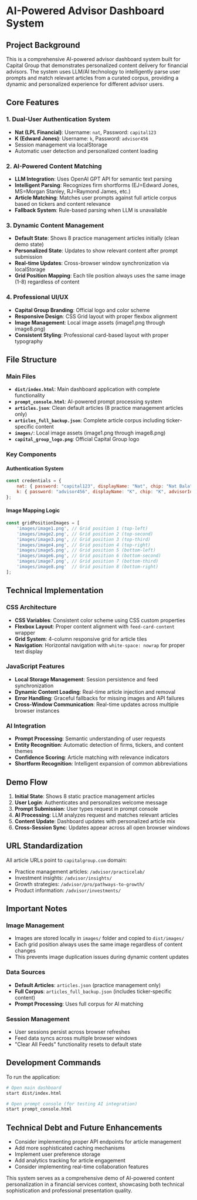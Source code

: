 # AI-Powered Advisor Dashboard System

## Project Background

This is a comprehensive AI-powered advisor dashboard system built for Capital Group that demonstrates personalized content delivery for financial advisors. The system uses LLM/AI technology to intelligently parse user prompts and match relevant articles from a curated corpus, providing a dynamic and personalized experience for different advisor users.

## Core Features

### 1. Dual-User Authentication System
- **Nat (LPL Financial)**: Username: `nat`, Password: `capital123`
- **K (Edward Jones)**: Username: `k`, Password: `advisor456`
- Session management via localStorage
- Automatic user detection and personalized content loading

### 2. AI-Powered Content Matching
- **LLM Integration**: Uses OpenAI GPT API for semantic text parsing
- **Intelligent Parsing**: Recognizes firm shortforms (EJ=Edward Jones, MS=Morgan Stanley, RJ=Raymond James, etc.)
- **Article Matching**: Matches user prompts against full article corpus based on tickers and content relevance
- **Fallback System**: Rule-based parsing when LLM is unavailable

### 3. Dynamic Content Management
- **Default State**: Shows 8 practice management articles initially (clean demo state)
- **Personalized State**: Updates to show relevant content after prompt submission
- **Real-time Updates**: Cross-browser window synchronization via localStorage
- **Grid Position Mapping**: Each tile position always uses the same image (1-8) regardless of content

### 4. Professional UI/UX
- **Capital Group Branding**: Official logo and color scheme
- **Responsive Design**: CSS Grid layout with proper flexbox alignment
- **Image Management**: Local image assets (image1.png through image8.png)
- **Consistent Styling**: Professional card-based layout with proper typography

## File Structure

### Main Files
- **`dist/index.html`**: Main dashboard application with complete functionality
- **`prompt_console.html`**: AI-powered prompt processing system
- **`articles.json`**: Clean default articles (8 practice management articles only)
- **`articles_full_backup.json`**: Complete article corpus including ticker-specific content
- **`images/`**: Local image assets (image1.png through image8.png)
- **`capital_group_logo.png`**: Official Capital Group logo

### Key Components

#### Authentication System
```javascript
const credentials = {
    nat: { password: "capital123", displayName: "Nat", chip: "Nat Bala", advisorId: "nat", firm: "LPL Financial" },
    k: { password: "advisor456", displayName: "K", chip: "K", advisorId: "k", firm: "Edward Jones" }
};
```

#### Image Mapping Logic
```javascript
const gridPositionImages = [
    'images/image1.png', // Grid position 1 (top-left)
    'images/image2.png', // Grid position 2 (top-second)
    'images/image3.png', // Grid position 3 (top-third)
    'images/image4.png', // Grid position 4 (top-right)
    'images/image5.png', // Grid position 5 (bottom-left)
    'images/image6.png', // Grid position 6 (bottom-second)
    'images/image7.png', // Grid position 7 (bottom-third)
    'images/image8.png'  // Grid position 8 (bottom-right)
];
```

## Technical Implementation

### CSS Architecture
- **CSS Variables**: Consistent color scheme using CSS custom properties
- **Flexbox Layout**: Proper content alignment with `feed-card-content` wrapper
- **Grid System**: 4-column responsive grid for article tiles
- **Navigation**: Horizontal navigation with `white-space: nowrap` for proper text display

### JavaScript Features
- **Local Storage Management**: Session persistence and feed synchronization
- **Dynamic Content Loading**: Real-time article injection and removal
- **Error Handling**: Graceful fallbacks for missing images and API failures
- **Cross-Window Communication**: Real-time updates across multiple browser instances

### AI Integration
- **Prompt Processing**: Semantic understanding of user requests
- **Entity Recognition**: Automatic detection of firms, tickers, and content themes
- **Confidence Scoring**: Article matching with relevance indicators
- **Shortform Recognition**: Intelligent expansion of common abbreviations

## Demo Flow

1. **Initial State**: Shows 8 static practice management articles
2. **User Login**: Authenticates and personalizes welcome message
3. **Prompt Submission**: User types request in prompt console
4. **AI Processing**: LLM analyzes request and matches relevant articles
5. **Content Update**: Dashboard updates with personalized article mix
6. **Cross-Session Sync**: Updates appear across all open browser windows

## URL Standardization

All article URLs point to `capitalgroup.com` domain:
- Practice management articles: `/advisor/practicelab/`
- Investment insights: `/advisor/insights/`
- Growth strategies: `/advisor/pro/pathways-to-growth/`
- Product information: `/advisor/investments/`

## Important Notes

### Image Management
- Images are stored locally in `images/` folder and copied to `dist/images/`
- Each grid position always uses the same image regardless of content changes
- This prevents image duplication issues during dynamic content updates

### Data Sources
- **Default Articles**: `articles.json` (practice management only)
- **Full Corpus**: `articles_full_backup.json` (includes ticker-specific content)
- **Prompt Processing**: Uses full corpus for AI matching

### Session Management
- User sessions persist across browser refreshes
- Feed data syncs across multiple browser windows
- "Clear All Feeds" functionality resets to default state

## Development Commands

To run the application:
```bash
# Open main dashboard
start dist/index.html

# Open prompt console (for testing AI integration)
start prompt_console.html
```

## Technical Debt and Future Enhancements

- Consider implementing proper API endpoints for article management
- Add more sophisticated caching mechanisms
- Implement user preference storage
- Add analytics tracking for article engagement
- Consider implementing real-time collaboration features

This system serves as a comprehensive demo of AI-powered content personalization in a financial services context, showcasing both technical sophistication and professional presentation quality.